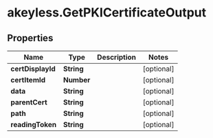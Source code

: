 # akeyless.GetPKICertificateOutput

## Properties

Name | Type | Description | Notes
------------ | ------------- | ------------- | -------------
**certDisplayId** | **String** |  | [optional] 
**certItemId** | **Number** |  | [optional] 
**data** | **String** |  | [optional] 
**parentCert** | **String** |  | [optional] 
**path** | **String** |  | [optional] 
**readingToken** | **String** |  | [optional] 



